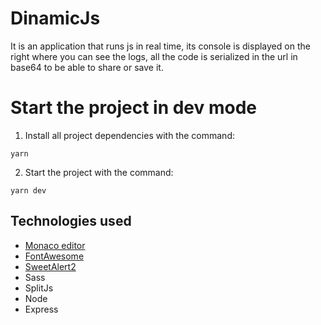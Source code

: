 # DinamicJs

It is an application that runs js in real time, its console is displayed on the right where you can see the logs,
all the code is serialized in the url in base64 to be able to share or save it.

# Start the project in dev mode

1. Install all project dependencies with the command: 
```
yarn
```

2. Start the project with the command:
```
yarn dev
```

## Technologies used

* [Monaco editor](https://microsoft.github.io/monaco-editor/)
* [FontAwesome](https://fontawesome.com/)
* [SweetAlert2](https://sweetalert2.github.io/)
* Sass
* SplitJs
* Node
* Express